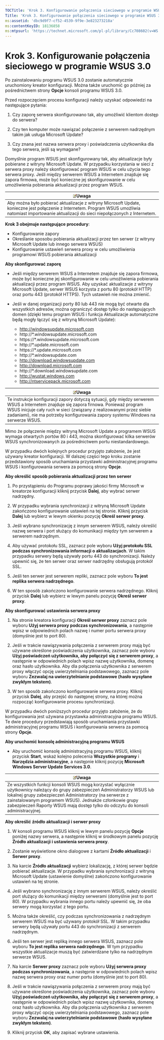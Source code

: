 ```yaml
---
TOCTitle: 'Krok 3. Konfigurowanie połączenia sieciowego w programie WSUS 3.0'
Title: 'Krok 3. Konfigurowanie połączenia sieciowego w programie WSUS 3.0'
ms:assetid: 'dbc9d9f7-cf52-4539-9f9e-3e823273218a'
ms:contentKeyID: 18136858
ms:mtpsurl: 'https://technet.microsoft.com/pl-pl/library/Cc708602(v=WS.10)'
---
```


Krok 3. Konfigurowanie połączenia sieciowego w programie WSUS 3.0
=================================================================

Po zainstalowaniu programu WSUS 3.0 zostanie automatycznie uruchomiony kreator konfiguracji. Można także uruchomić go później za pośrednictwem strony **Opcje** konsoli programu WSUS 3.0.

Przed rozpoczęciem procesu konfiguracji należy uzyskać odpowiedzi na następujące pytania:

1. Czy zaporę serwera skonfigurowano tak, aby umożliwić klientom dostęp do serwera?

2. Czy ten komputer może nawiązać połączenie z serwerem nadrzędnym takim jak usługa Microsoft Update?

3. Czy znana jest nazwa serwera proxy i poświadczenia użytkownika dla tego serwera, jeśli są wymagane?

Domyślnie program WSUS jest skonfigurowany tak, aby aktualizacje były pobierane z witryny Microsoft Update. W przypadku korzystania w sieci z serwera proxy należy skonfigurować program WSUS w celu użycia tego serwera proxy. Jeśli między serwerem WSUS a Internetem znajduje się zapora firmowa, może być konieczne jej skonfigurowanie w celu umożliwienia pobierania aktualizacji przez program WSUS.

| ![](images/Cc708602.note(WS.10).gif)Uwaga                                                                                                                                    |
|-----------------------------------------------------------------------------------------------------------------------------------------------------------------------------------------------------------|
| Aby można było pobierać aktualizacje z witryny Microsoft Update, konieczne jest połączenie z Internetem. Program WSUS umożliwia natomiast importowanie aktualizacji do sieci niepołączonych z Internetem. |

**Krok 3 obejmuje następujące procedury**:

-   Konfigurowanie zapory
-   Określanie sposobu pobierania aktualizacji przez ten serwer (z witryny Microsoft Update lub innego serwera WSUS)
-   Konfigurowanie ustawień serwera proxy w celu umożliwienia programowi WSUS pobierania aktualizacji

**Aby skonfigurować zaporę**
-   Jeśli między serwerem WSUS a Internetem znajduje się zapora firmowa, może być konieczne jej skonfigurowanie w celu umożliwienia pobierania aktualizacji przez program WSUS. Aby uzyskać aktualizacje z witryny Microsoft Update, serwer WSUS korzysta z portu 80 (protokół HTTP) oraz portu 443 (protokół HTTPS). Tych ustawień nie można zmienić.

-   Jeśli w danej organizacji porty 80 lub 443 nie mogą być otwarte dla wszystkich adresów, można ograniczyć dostęp tylko do następujących domen (dzięki temu program WSUS i funkcja Aktualizacje automatyczne będą mogły łączyć się z witryną Microsoft Update):

    -   http://windowsupdate.microsoft.com
    -   http://\*.windowsupdate.microsoft.com
    -   https://\*.windowsupdate.microsoft.com
    -   http://\*.update.microsoft.com
    -   https://\*.update.microsoft.com
    -   http://\*.windowsupdate.com
    -   http://download.windowsupdate.com
    -   http://download.microsoft.com
    -   http://\*.download.windowsupdate.com
    -   http://wustat.windows.com
    -   http://ntservicepack.microsoft.com

| ![](images/Cc708602.note(WS.10).gif)Uwaga                                                                                                                                                                                                                             |
|----------------------------------------------------------------------------------------------------------------------------------------------------------------------------------------------------------------------------------------------------------------------------------------------------|
| Te instrukcje konfiguracji zapory dotyczą sytuacji, gdy między serwerem WSUS a Internetem znajduje się zapora firnowa. Ponieważ program WSUS inicjuje cały ruch w sieci (związany z realizowanymi przez siebie zadaniami), nie ma potrzeby konfigurowania zapory systemu Windows na serwerze WSUS. |

Mimo że połączenie między witryną Microsoft Update a programem WSUS wymaga otwartych portów 80 i 443, można skonfigurować kilka serwerów WSUS synchronizowanych za pośrednictwem portu niestandardowego.

W przypadku dwóch kolejnych procedur przyjęto założenie, że jest używany kreator konfiguracji. W dalszej części tego kroku zostanie przedstawiony sposób uruchamiania przystawki administracyjnej programu WSUS i konfigurowania serwera za pomocą strony **Opcje**.

**Aby określić sposób pobierania aktualizacji przez ten serwer**
1.  Po przystąpieniu do Programu poprawy jakości firmy Microsoft w kreatorze konfiguracji kliknij przycisk **Dalej**, aby wybrać serwer nadrzędny.

2.  W przypadku wybrania synchronizacji z witryną Microsoft Update zakończono konfigurowanie ustawień na tej stronie. Kliknij przycisk **Dalej** lub wybierz w lewym okienku pozycję **Określ serwer proxy**.

3.  Jeśli wybrano synchronizację z innym serwerem WSUS, należy określić nazwę serwera i port służący do komunikacji między tym serwerem a serwerem nadrzędnym.

4.  Aby używać protokołu SSL, zaznacz pole wyboru **Użyj protokołu SSL podczas synchronizowania informacji o aktualizacjach**. W takim przypadku serwery będą używały portu 443 do synchronizacji. Należy upewnić się, że ten serwer oraz serwer nadrzędny obsługują protokół SSL.

5.  Jeśli ten serwer jest serwerem repliki, zaznacz pole wyboru **To jest replika serwera nadrzędnego**.

6.  W ten sposób zakończono konfigurowanie serwera nadrzędnego. Kliknij przycisk **Dalej** lub wybierz w lewym panelu pozycję **Określ serwer proxy**.

**Aby skonfigurować ustawienia serwera proxy**
1.  Na stronie kreatora konfiguracji **Określ serwer proxy** zaznacz pole wyboru **Użyj serwera proxy podczas synchronizowania**, a następnie wpisz w odpowiednich polach nazwę i numer portu serwera proxy (domyślnie jest to port 80).

2.  Jeśli w trakcie nawiązywania połączenia z serwerem proxy mają być używane określone poświadczenia użytkownika, zaznacz pole wyboru **Użyj poświadczeń użytkownika, aby połączyć się z serwerem proxy**, a następnie w odpowiednich polach wpisz nazwę użytkownika, domenę oraz hasło użytkownika. Aby dla połączenia użytkownika z serwerem proxy włączyć opcję uwierzytelniania podstawowego, zaznacz pole wyboru **Zezwalaj na uwierzytelnianie podstawowe (hasło wysyłane zwykłym tekstem)**.

3.  W ten sposób zakończono konfigurowanie serwera proxy. Kliknij przycisk **Dalej**, aby przejść do następnej strony, na której można rozpocząć konfigurowanie procesu synchronizacji.

W przypadku dwóch poniższych procedur przyjęto założenie, że do konfigurowania jest używana przystawka administracyjna programu WSUS. Te dwie procedury przedstawiają sposób uruchamiania przystawki administracyjnej programu WSUS i konfigurowania serwera za pomocą strony **Opcje**.

**Aby uruchomić konsolę administracyjną programu WSUS**
-   Aby uruchomić konsolę administracyjną programu WSUS, kliknij przycisk **Start**, wskaż kolejno polecenia **Wszystkie programy** i **Narzędzia administracyjne**, a następnie kliknij pozycję **Microsoft Windows Server Update Services 3.0**.

| ![](images/Cc708602.note(WS.10).gif)Uwaga                                                                                                                                                                                                                                                                   |
|------------------------------------------------------------------------------------------------------------------------------------------------------------------------------------------------------------------------------------------------------------------------------------------------------------------------------------------|
| Ze wszystkich funkcji konsoli WSUS mogą korzystać wyłącznie użytkownicy należący do grupy zabezpieczeń Administratorzy WSUS lub lokalnej grupy zabezpieczeń Administratorzy (na serwerze z zainstalowanym programem WSUS). Jednakże członkowie grupy zabezpieczeń Raporty WSUS mają dostęp tylko do odczytu do konsoli administracyjnej. |

**Aby określić źródło aktualizacji i serwer proxy**
1.  W konsoli programu WSUS kliknij w lewym panelu pozycję **Opcje** poniżej nazwy serwera, a następnie kliknij w środkowym panelu pozycję **Źródło aktualizacji i ustawienia serwera proxy**.

2.  Zostanie wyświetlone okno dialogowe z kartami **Źródło aktualizacji** i **Serwer proxy**.

3.  Na karcie **Źródło aktualizacji** wybierz lokalizację, z której serwer będzie pobierać aktualizacje. W przypadku wybrania synchronizacji z witryną Microsoft Update (ustawienie domyślne) zakończono konfigurowanie ustawień na tej stronie.

4.  Jeśli wybrano synchronizację z innym serwerem WSUS, należy określić port służący do komunikacji między serwerami (domyślnie jest to port 80). W przypadku wybrania innego portu należy upewnić się, że oba serwery mogą korzystać z tego portu.

5.  Można także określić, czy podczas synchronizowania z nadrzędnym serwerem WSUS ma być używany protokół SSL. W takim przypadku serwery będą używały portu 443 do synchronizacji z serwerem nadrzędnym.

6.  Jeśli ten serwer jest repliką innego serwera WSUS, zaznacz pole wyboru **To jest replika serwera nadrzędnego**. W tym przypadku wszystkie aktualizacje muszą być zatwierdzane tylko na nadrzędnym serwerze WSUS.

7.  Na karcie **Serwer proxy** zaznacz pole wyboru **Użyj serwera proxy podczas synchronizowania**, a następnie w odpowiednich polach wpisz nazwę serwera proxy oraz numer portu (domyślnie jest to port 80).

8.  Jeśli w trakcie nawiązywania połączenia z serwerem proxy mają być używane określone poświadczenia użytkownika, zaznacz pole wyboru **Użyj poświadczeń użytkownika, aby połączyć się z serwerem proxy**, a następnie w odpowiednich polach wpisz nazwę użytkownika, domenę oraz hasło użytkownika. Aby dla połączenia użytkownika z serwerem proxy włączyć opcję uwierzytelniania podstawowego, zaznacz pole wyboru **Zezwalaj na uwierzytelnianie podstawowe (hasło wysyłane zwykłym tekstem)**.

9.  Kliknij przycisk **OK**, aby zapisać wybrane ustawienia.
